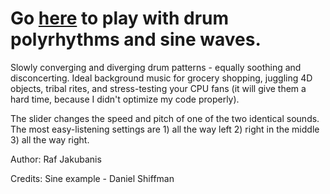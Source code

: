 # Go [here](https://rafajak.github.io/p5.js-sketches/2018_11_24-phase/) to play with drum polyrhythms and sine waves.

Slowly converging and diverging drum patterns - equally soothing and disconcerting. 
Ideal background music for grocery shopping, juggling 4D objects, tribal rites, and stress-testing your CPU fans (it will give them a hard time, because I didn't optimize my code properly). 

The slider changes the speed and pitch of one of the two identical sounds. The most easy-listening settings are 1) all the way left 2) right in the middle 3) all the way right.


Author: Raf Jakubanis

Credits: Sine example - Daniel Shiffman

